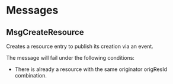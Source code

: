 <!--
order: 3
-->

# Messages

## MsgCreateResource

Creates a resource entry to publish its creation via an event.

The message will fail under the following conditions:

- There is already a resource with the same originator origResId combination.